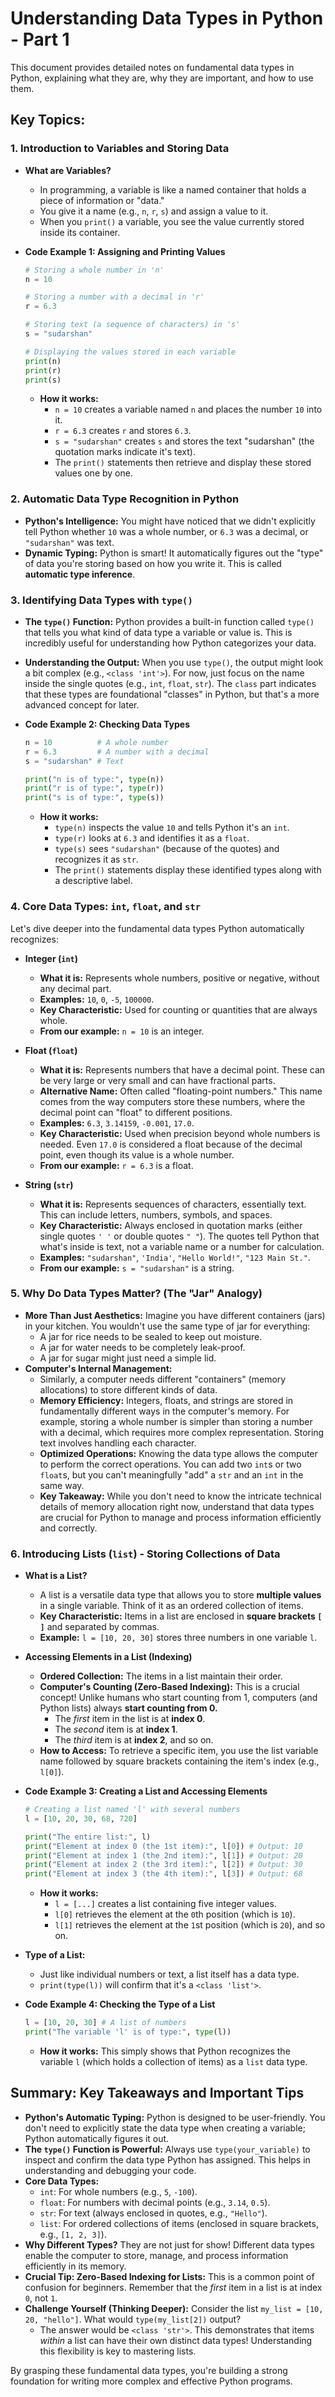 # Understanding Data Types in Python - Part 1

This document provides detailed notes on fundamental data types in Python, explaining what they are, why they are important, and how to use them.

## Key Topics:

### 1. Introduction to Variables and Storing Data

*   **What are Variables?**
    *   In programming, a variable is like a named container that holds a piece of information or "data."
    *   You give it a name (e.g., `n`, `r`, `s`) and assign a value to it.
    *   When you `print()` a variable, you see the value currently stored inside its container.

*   **Code Example 1: Assigning and Printing Values**
    ```python
    # Storing a whole number in 'n'
    n = 10

    # Storing a number with a decimal in 'r'
    r = 6.3

    # Storing text (a sequence of characters) in 's'
    s = "sudarshan"

    # Displaying the values stored in each variable
    print(n)
    print(r)
    print(s)
    ```
    *   **How it works:**
        *   `n = 10` creates a variable named `n` and places the number `10` into it.
        *   `r = 6.3` creates `r` and stores `6.3`.
        *   `s = "sudarshan"` creates `s` and stores the text "sudarshan" (the quotation marks indicate it's text).
        *   The `print()` statements then retrieve and display these stored values one by one.

### 2. Automatic Data Type Recognition in Python

*   **Python's Intelligence:** You might have noticed that we didn't explicitly tell Python whether `10` was a whole number, or `6.3` was a decimal, or `"sudarshan"` was text.
*   **Dynamic Typing:** Python is smart! It automatically figures out the "type" of data you're storing based on how you write it. This is called **automatic type inference**.

### 3. Identifying Data Types with `type()`

*   **The `type()` Function:** Python provides a built-in function called `type()` that tells you what kind of data type a variable or value is. This is incredibly useful for understanding how Python categorizes your data.
*   **Understanding the Output:** When you use `type()`, the output might look a bit complex (e.g., `<class 'int'>`). For now, just focus on the name inside the single quotes (e.g., `int`, `float`, `str`). The `class` part indicates that these types are foundational "classes" in Python, but that's a more advanced concept for later.

*   **Code Example 2: Checking Data Types**
    ```python
    n = 10          # A whole number
    r = 6.3         # A number with a decimal
    s = "sudarshan" # Text

    print("n is of type:", type(n))
    print("r is of type:", type(r))
    print("s is of type:", type(s))
    ```
    *   **How it works:**
        *   `type(n)` inspects the value `10` and tells Python it's an `int`.
        *   `type(r)` looks at `6.3` and identifies it as a `float`.
        *   `type(s)` sees `"sudarshan"` (because of the quotes) and recognizes it as `str`.
        *   The `print()` statements display these identified types along with a descriptive label.

### 4. Core Data Types: `int`, `float`, and `str`

Let's dive deeper into the fundamental data types Python automatically recognizes:

*   **Integer (`int`)**
    *   **What it is:** Represents whole numbers, positive or negative, without any decimal part.
    *   **Examples:** `10`, `0`, `-5`, `100000`.
    *   **Key Characteristic:** Used for counting or quantities that are always whole.
    *   **From our example:** `n = 10` is an integer.

*   **Float (`float`)**
    *   **What it is:** Represents numbers that have a decimal point. These can be very large or very small and can have fractional parts.
    *   **Alternative Name:** Often called "floating-point numbers." This name comes from the way computers store these numbers, where the decimal point can "float" to different positions.
    *   **Examples:** `6.3`, `3.14159`, `-0.001`, `17.0`.
    *   **Key Characteristic:** Used when precision beyond whole numbers is needed. Even `17.0` is considered a float because of the decimal point, even though its value is a whole number.
    *   **From our example:** `r = 6.3` is a float.

*   **String (`str`)**
    *   **What it is:** Represents sequences of characters, essentially text. This can include letters, numbers, symbols, and spaces.
    *   **Key Characteristic:** Always enclosed in quotation marks (either single quotes `' '` or double quotes `" "`). The quotes tell Python that what's inside is text, not a variable name or a number for calculation.
    *   **Examples:** `"sudarshan"`, `'India'`, `"Hello World!"`, `"123 Main St."`.
    *   **From our example:** `s = "sudarshan"` is a string.

### 5. Why Do Data Types Matter? (The "Jar" Analogy)

*   **More Than Just Aesthetics:** Imagine you have different containers (jars) in your kitchen. You wouldn't use the same type of jar for everything:
    *   A jar for rice needs to be sealed to keep out moisture.
    *   A jar for water needs to be completely leak-proof.
    *   A jar for sugar might just need a simple lid.
*   **Computer's Internal Management:**
    *   Similarly, a computer needs different "containers" (memory allocations) to store different kinds of data.
    *   **Memory Efficiency:** Integers, floats, and strings are stored in fundamentally different ways in the computer's memory. For example, storing a whole number is simpler than storing a number with a decimal, which requires more complex representation. Storing text involves handling each character.
    *   **Optimized Operations:** Knowing the data type allows the computer to perform the correct operations. You can add two `int`s or two `float`s, but you can't meaningfully "add" a `str` and an `int` in the same way.
    *   **Key Takeaway:** While you don't need to know the intricate technical details of memory allocation right now, understand that data types are crucial for Python to manage and process information efficiently and correctly.

### 6. Introducing Lists (`list`) - Storing Collections of Data

*   **What is a List?**
    *   A list is a versatile data type that allows you to store **multiple values** in a single variable. Think of it as an ordered collection of items.
    *   **Key Characteristic:** Items in a list are enclosed in **square brackets `[ ]`** and separated by commas.
    *   **Example:** `l = [10, 20, 30]` stores three numbers in one variable `l`.

*   **Accessing Elements in a List (Indexing)**
    *   **Ordered Collection:** The items in a list maintain their order.
    *   **Computer's Counting (Zero-Based Indexing):** This is a crucial concept! Unlike humans who start counting from 1, computers (and Python lists) always **start counting from 0.**
        *   The *first* item in the list is at **index 0**.
        *   The *second* item is at **index 1**.
        *   The *third* item is at **index 2**, and so on.
    *   **How to Access:** To retrieve a specific item, you use the list variable name followed by square brackets containing the item's index (e.g., `l[0]`).

*   **Code Example 3: Creating a List and Accessing Elements**
    ```python
    # Creating a list named 'l' with several numbers
    l = [10, 20, 30, 68, 720]

    print("The entire list:", l)
    print("Element at index 0 (the 1st item):", l[0]) # Output: 10
    print("Element at index 1 (the 2nd item):", l[1]) # Output: 20
    print("Element at index 2 (the 3rd item):", l[2]) # Output: 30
    print("Element at index 3 (the 4th item):", l[3]) # Output: 68
    ```
    *   **How it works:**
        *   `l = [...]` creates a list containing five integer values.
        *   `l[0]` retrieves the element at the `0`th position (which is `10`).
        *   `l[1]` retrieves the element at the `1`st position (which is `20`), and so on.

*   **Type of a List:**
    *   Just like individual numbers or text, a list itself has a data type.
    *   `print(type(l))` will confirm that it's a `<class 'list'>`.

*   **Code Example 4: Checking the Type of a List**
    ```python
    l = [10, 20, 30] # A list of numbers
    print("The variable 'l' is of type:", type(l))
    ```
    *   **How it works:** This simply shows that Python recognizes the variable `l` (which holds a collection of items) as a `list` data type.

## Summary: Key Takeaways and Important Tips

*   **Python's Automatic Typing:** Python is designed to be user-friendly. You don't need to explicitly state the data type when creating a variable; Python automatically figures it out.
*   **The `type()` Function is Powerful:** Always use `type(your_variable)` to inspect and confirm the data type Python has assigned. This helps in understanding and debugging your code.
*   **Core Data Types:**
    *   `int`: For whole numbers (e.g., `5`, `-100`).
    *   `float`: For numbers with decimal points (e.g., `3.14`, `0.5`).
    *   `str`: For text (always enclosed in quotes, e.g., `"Hello"`).
    *   `list`: For ordered collections of items (enclosed in square brackets, e.g., `[1, 2, 3]`).
*   **Why Different Types?** They are not just for show! Different data types enable the computer to store, manage, and process information efficiently in its memory.
*   **Crucial Tip: Zero-Based Indexing for Lists:** This is a common point of confusion for beginners. Remember that the *first* item in a list is at index `0`, not `1`.
*   **Challenge Yourself (Thinking Deeper):** Consider the list `my_list = [10, 20, "hello"]`. What would `type(my_list[2])` output?
    *   The answer would be `<class 'str'>`. This demonstrates that items *within* a list can have their own distinct data types! Understanding this flexibility is key to mastering lists.

By grasping these fundamental data types, you're building a strong foundation for writing more complex and effective Python programs.
